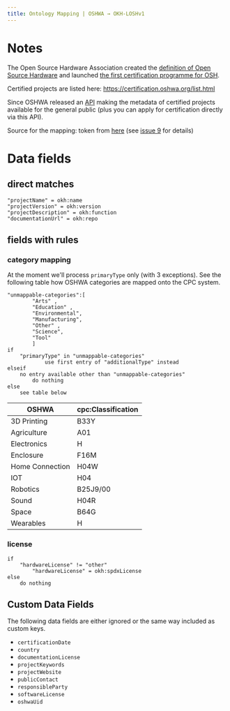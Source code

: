 ```yaml
---
title: Ontology Mapping | OSHWA → OKH-LOSHv1
---
```


# Notes

The Open Source Hardware Association created the [definition of Open Source Hardware](https://www.oshwa.org/definition)
and launched [the first certification programme for OSH](https://certification.oshwa.org/).

Certified projects are listed here: <https://certification.oshwa.org/list.html>

Since OSHWA released an [API](https://certificationapi.oshwa.org/)
making the metadata of certified projects available for the general public
(plus you can apply for certification directly via this API).

Source for the mapping: token from [here](https://certificationapi.oshwa.org/)
(see [issue 9](https://github.com/OPEN-NEXT/LOSH/issues/9#issuecomment-733939646)
for details)

# Data fields

## direct matches

```
"projectName" = okh:name
"projectVersion" = okh:version
"projectDescription" = okh:function
"documentationUrl" = okh:repo
```

## fields with rules

### category mapping

At the moment we'll process `primaryType` only (with 3 exceptions).
See the following table how OSHWA categories are mapped onto the CPC system.

```
"unmappable-categories":[
        "Arts" ,
        "Education" ,
        "Environmental",
        "Manufacturing",
        "Other" ,
        "Science",
        "Tool"
        ]
if
    "primaryType" in "unmappable-categories"
            use first entry of "additionalType" instead
elseif
    no entry available other than "unmappable-categories"
        do nothing
else
    see table below
```

| OSHWA           | cpc:Classification |
|-----------------|--------------------|
| 3D Printing     | B33Y               |
| Agriculture     | A01                |
| Electronics     | H                  |
| Enclosure       | F16M               |
| Home Connection | H04W               |
| IOT             | H04                |
| Robotics        | B25J9/00           |
| Sound           | H04R               |
| Space           | B64G               |
| Wearables       | H                  |

### license

```
if
    "hardwareLicense" != "other"
        "hardwareLicense" = okh:spdxLicense
else
    do nothing
```

## Custom Data Fields

The following data fields are either ignored or the same way included as custom keys.

- `certificationDate`
- `country`
- `documentationLicense`
- `projectKeywords`
- `projectWebsite`
- `publicContact`
- `responsibleParty`
- `softwareLicense`
- `oshwaUid`
